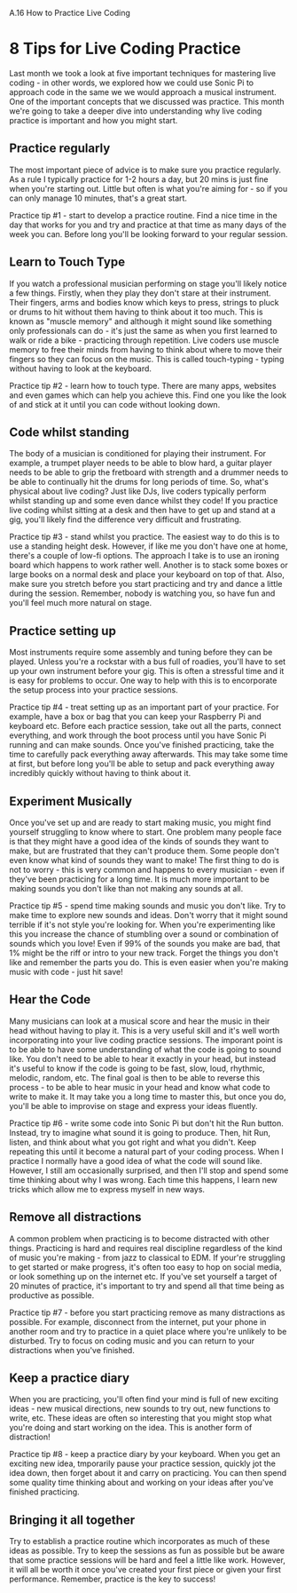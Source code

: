 A.16 How to Practice Live Coding

# 8 Tips for Live Coding Practice

Last month we took a look at five important techniques for mastering
live coding - in other words, we explored how we could use Sonic Pi to
approach code in the same we we would approach a musical instrument. One
of the important concepts that we discussed was practice. This month
we're going to take a deeper dive into understanding why live coding
practice is important and how you might start.


## Practice regularly

The most important piece of advice is to make sure you practice
regularly. As a rule I typically practice for 1-2 hours a day, but 20
mins is just fine when you're starting out. Little but often is what
you're aiming for - so if you can only manage 10 minutes, that's a great
start.

Practice tip #1 - start to develop a practice routine. Find a nice time
in the day that works for you and try and practice at that time as many
days of the week you can. Before long you'll be looking forward to your
regular session.


## Learn to Touch Type

If you watch a professional musician performing on stage you'll likely
notice a few things. Firstly, when they play they don't stare at their
instrument. Their fingers, arms and bodies know which keys to press,
strings to pluck or drums to hit without them having to think about it
too much. This is known as "muscle memory" and although it might sound
like something only professionals can do - it's just the same as when
you first learned to walk or ride a bike - practicing through
repetition. Live coders use muscle memory to free their minds from
having to think about where to move their fingers so they can focus on
the music. This is called touch-typing - typing without having to look
at the keyboard.

Practice tip #2 - learn how to touch type. There are many apps, websites
and even games which can help you achieve this. Find one you like the
look of and stick at it until you can code without looking down.


## Code whilst standing

The body of a musician is conditioned for playing their instrument. For
example, a trumpet player needs to be able to blow hard, a guitar player
needs to be able to grip the fretboard with strength and a drummer needs
to be able to continually hit the drums for long periods of time. So,
what's physical about live coding? Just like DJs, live coders typically
perform whilst standing up and some even dance whilst they code! If you
practice live coding whilst sitting at a desk and then have to get up
and stand at a gig, you'll likely find the difference very difficult and
frustrating.

Practice tip #3 - stand whilst you practice. The easiest way to do this
is to use a standing height desk. However, if like me you don't have one
at home, there's a couple of low-fi options. The approach I take is to
use an ironing board which happens to work rather well. Another is to
stack some boxes or large books on a normal desk and place your keyboard
on top of that. Also, make sure you stretch before you start practicing
and try and dance a little during the session. Remember, nobody is
watching you, so have fun and you'll feel much more natural on stage.


## Practice setting up

Most instruments require some assembly and tuning before they can be
played. Unless you're a rockstar with a bus full of roadies, you'll have
to set up your own instrument before your gig. This is often a stressful
time and it is easy for problems to occur. One way to help with this is
to encorporate the setup process into your practice sessions.

Practice tip #4 - treat setting up as an important part of your
practice. For example, have a box or bag that you can keep your
Raspberry Pi and keyboard etc. Before each practice session, take out
all the parts, connect everything, and work through the boot process
until you have Sonic Pi running and can make sounds. Once you've
finished practicing, take the time to carefully pack everything away
afterwards. This may take some time at first, but before long you'll be
able to setup and pack everything away incredibly quickly without having
to think about it.


## Experiment Musically

Once you've set up and are ready to start making music, you might find
yourself struggling to know where to start.  One problem many people
face is that they might have a good idea of the kinds of sounds they
want to make, but are frustrated that they can't produce them. Some
people don't even know what kind of sounds they want to make! The first
thing to do is not to worry - this is very common and happens to every
musician - even if they've been practicing for a long time. It is much
more important to be making sounds you don't like than not making any
sounds at all.

Practice tip #5 - spend time making sounds and music you don't like. Try
to make time to explore new sounds and ideas. Don't worry that it might
sound terrible if it's not style you're looking for. When you're
experimenting like this you increase the chance of stumbling over a
sound or combination of sounds which you love! Even if 99% of the sounds
you make are bad, that 1% might be the riff or intro to your new
track. Forget the things you don't like and remember the parts you
do. This is even easier when you're making music with code - just hit
save!


## Hear the Code

Many musicians can look at a musical score and hear the music in their
head without having to play it. This is a very useful skill and it's
well worth incorporating into your live coding practice sessions. The
imporant point is to be able to have some understanding of what the code
is going to sound like. You don't need to be able to hear it exactly in
your head, but instead it's useful to know if the code is going to be
fast, slow, loud, rhythmic, melodic, random, etc. The final goal is then
to be able to reverse this process - to be able to hear music in your
head and know what code to write to make it. It may take you a long time
to master this, but once you do, you'll be able to improvise on stage
and express your ideas fluently.

Practice tip #6 - write some code into Sonic Pi but don't hit the Run
button. Instead, try to imagine what sound it is going to produce. Then,
hit Run, listen, and think about what you got right and what you
didn't. Keep repeating this until it become a natural part of your
coding process. When I practice I normally have a good idea of what the
code will sound like. However, I still am occasionally surprised, and
then I'll stop and spend some time thinking about why I was wrong. Each
time this happens, I learn new tricks which allow me to express myself
in new ways.

## Remove all distractions

A common problem when practicing is to become distracted with other
things. Practicing is hard and requires real discipline regardless of
the kind of music you're making - from jazz to classical to EDM. If
your're struggling to get started or make progress, it's often too easy
to hop on social media, or look something up on the internet etc. If
you've set yourself a target of 20 minutes of practice, it's important
to try and spend all that time being as productive as possible. 

Practice tip #7 - before you start practicing remove as many
distractions as possible. For example, disconnect from the internet, put
your phone in another room and try to practice in a quiet place where
you're unlikely to be disturbed. Try to focus on coding music and you
can return to your distractions when you've finished.


## Keep a practice diary

When you are practicing, you'll often find your mind is full of new
exciting ideas - new musical directions, new sounds to try out, new
functions to write, etc. These ideas are often so interesting that you
might stop what you're doing and start working on the idea. This is
another form of distraction!

Practice tip #8 - keep a practice diary by your keyboard. When you get
an exciting new idea, tmporarily pause your practice session, quickly
jot the idea down, then forget about it and carry on practicing. You can
then spend some quality time thinking about and working on your ideas
after you've finished practicing.


## Bringing it all together

Try to establish a practice routine which incorporates as much of these
ideas as possible. Try to keep the sessions as fun as possible but be
aware that some practice sessions will be hard and feel a little like
work. However, it will all be worth it once you've created your first
piece or given your first performance. Remember, practice is the key to
success!
